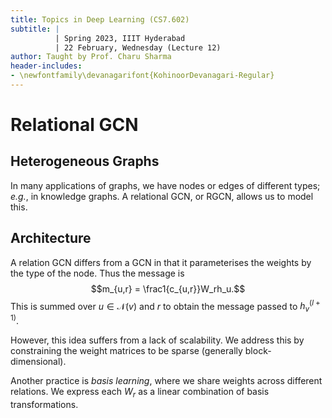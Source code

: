 ```yaml
---
title: Topics in Deep Learning (CS7.602)
subtitle: |
          | Spring 2023, IIIT Hyderabad
          | 22 February, Wednesday (Lecture 12)
author: Taught by Prof. Charu Sharma
header-includes:
- \newfontfamily\devanagarifont{KohinoorDevanagari-Regular}
---
```


# Relational GCN
## Heterogeneous Graphs
In many applications of graphs, we have nodes or edges of different types; *e.g.*, in knowledge graphs. A relational GCN, or RGCN, allows us to model this.

## Architecture
A relation GCN differs from a GCN in that it parameterises the weights by the type of the node. Thus the message is
$$m_{u,r} = \frac1{c_{u,r}}W_rh_u.$$
This is summed over $u \in \mathcal{N}(v)$ and $r$ to obtain the message passed to $h_v^{(l+1)}$.

However, this idea suffers from a lack of scalability. We address this by constraining the weight matrices to be sparse (generally block-dimensional).

Another practice is *basis learning*, where we share weights across different relations. We express each $W_r$ as a linear combination of basis transformations.